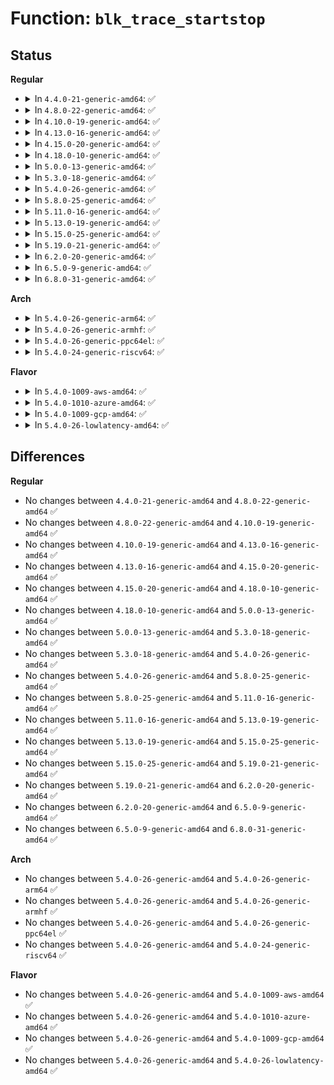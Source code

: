 # Function: <code>blk_trace_startstop</code>

## Status
<b>Regular</b>
<ul>
<li>
<details>
<summary>In <code>4.4.0-21-generic-amd64</code>: ✅</summary>

```c
int blk_trace_startstop(struct request_queue * q, int start)
```

```json
{
  "name": "blk_trace_startstop",
  "collision_type": "Unique Global",
  "inline_type": "No",
  "funcs": [
    {
      "addr": 18446744071580273616,
      "name": "blk_trace_startstop",
      "external": true,
      "loc": "kernel/trace/blktrace.c:591",
      "file": "kernel/trace/blktrace.c",
      "inline": "seen, unknown",
      "caller_inline": [],
      "caller_func": [
        "kernel/trace/blktrace.c:blk_trace_ioctl",
        "kernel/trace/blktrace.c:blk_trace_shutdown",
        "drivers/scsi/sg.c:sg_ioctl",
        "drivers/scsi/sg.c:sg_ioctl"
      ]
    }
  ],
  "symbols": [
    {
      "addr": 18446744071580273616,
      "name": "blk_trace_startstop",
      "section": ".text",
      "bind": "STB_GLOBAL",
      "size": 361
    }
  ]
}
```
</details>
</li>
<li>
<details>
<summary>In <code>4.8.0-22-generic-amd64</code>: ✅</summary>

```c
int blk_trace_startstop(struct request_queue * q, int start)
```

```json
{
  "name": "blk_trace_startstop",
  "collision_type": "Unique Global",
  "inline_type": "No",
  "funcs": [
    {
      "addr": 18446744071580317072,
      "name": "blk_trace_startstop",
      "external": true,
      "loc": "kernel/trace/blktrace.c:591",
      "file": "kernel/trace/blktrace.c",
      "inline": "seen, unknown",
      "caller_inline": [],
      "caller_func": [
        "kernel/trace/blktrace.c:blk_trace_shutdown",
        "kernel/trace/blktrace.c:blk_trace_ioctl",
        "drivers/scsi/sg.c:sg_ioctl",
        "drivers/scsi/sg.c:sg_ioctl"
      ]
    }
  ],
  "symbols": [
    {
      "addr": 18446744071580317072,
      "name": "blk_trace_startstop",
      "section": ".text",
      "bind": "STB_GLOBAL",
      "size": 361
    }
  ]
}
```
</details>
</li>
<li>
<details>
<summary>In <code>4.10.0-19-generic-amd64</code>: ✅</summary>

```c
int blk_trace_startstop(struct request_queue * q, int start)
```

```json
{
  "name": "blk_trace_startstop",
  "collision_type": "Unique Global",
  "inline_type": "No",
  "funcs": [
    {
      "addr": 18446744071580363232,
      "name": "blk_trace_startstop",
      "external": true,
      "loc": "kernel/trace/blktrace.c:591",
      "file": "kernel/trace/blktrace.c",
      "inline": "seen, unknown",
      "caller_inline": [],
      "caller_func": [
        "kernel/trace/blktrace.c:blk_trace_shutdown",
        "kernel/trace/blktrace.c:blk_trace_ioctl",
        "drivers/scsi/sg.c:sg_ioctl",
        "drivers/scsi/sg.c:sg_ioctl"
      ]
    }
  ],
  "symbols": [
    {
      "addr": 18446744071580363232,
      "name": "blk_trace_startstop",
      "section": ".text",
      "bind": "STB_GLOBAL",
      "size": 361
    }
  ]
}
```
</details>
</li>
<li>
<details>
<summary>In <code>4.13.0-16-generic-amd64</code>: ✅</summary>

```c
int blk_trace_startstop(struct request_queue * q, int start)
```

```json
{
  "name": "blk_trace_startstop",
  "collision_type": "Unique Global",
  "inline_type": "No",
  "funcs": [
    {
      "addr": 18446744071580376304,
      "name": "blk_trace_startstop",
      "external": true,
      "loc": "kernel/trace/blktrace.c:586",
      "file": "kernel/trace/blktrace.c",
      "inline": "seen, unknown",
      "caller_inline": [],
      "caller_func": [
        "kernel/trace/blktrace.c:blk_trace_shutdown",
        "kernel/trace/blktrace.c:blk_trace_ioctl",
        "drivers/scsi/sg.c:sg_ioctl",
        "drivers/scsi/sg.c:sg_ioctl"
      ]
    }
  ],
  "symbols": [
    {
      "addr": 18446744071580376304,
      "name": "blk_trace_startstop",
      "section": ".text",
      "bind": "STB_GLOBAL",
      "size": 360
    }
  ]
}
```
</details>
</li>
<li>
<details>
<summary>In <code>4.15.0-20-generic-amd64</code>: ✅</summary>

```c
int blk_trace_startstop(struct request_queue * q, int start)
```

```json
{
  "name": "blk_trace_startstop",
  "collision_type": "Unique Global",
  "inline_type": "No",
  "funcs": [
    {
      "addr": 18446744071580431744,
      "name": "blk_trace_startstop",
      "external": true,
      "loc": "kernel/trace/blktrace.c:688",
      "file": "kernel/trace/blktrace.c",
      "inline": "seen, unknown",
      "caller_inline": [],
      "caller_func": [
        "drivers/scsi/sg.c:sg_ioctl",
        "drivers/scsi/sg.c:sg_ioctl"
      ]
    }
  ],
  "symbols": [
    {
      "addr": 18446744071580431744,
      "name": "blk_trace_startstop",
      "section": ".text",
      "bind": "STB_GLOBAL",
      "size": 67
    }
  ]
}
```
</details>
</li>
<li>
<details>
<summary>In <code>4.18.0-10-generic-amd64</code>: ✅</summary>

```c
int blk_trace_startstop(struct request_queue * q, int start)
```

```json
{
  "name": "blk_trace_startstop",
  "collision_type": "Unique Global",
  "inline_type": "No",
  "funcs": [
    {
      "addr": 18446744071580493888,
      "name": "blk_trace_startstop",
      "external": true,
      "loc": "kernel/trace/blktrace.c:688",
      "file": "kernel/trace/blktrace.c",
      "inline": "seen, unknown",
      "caller_inline": [],
      "caller_func": [
        "drivers/scsi/sg.c:sg_ioctl",
        "drivers/scsi/sg.c:sg_ioctl"
      ]
    }
  ],
  "symbols": [
    {
      "addr": 18446744071580493888,
      "name": "blk_trace_startstop",
      "section": ".text",
      "bind": "STB_GLOBAL",
      "size": 67
    }
  ]
}
```
</details>
</li>
<li>
<details>
<summary>In <code>5.0.0-13-generic-amd64</code>: ✅</summary>

```c
int blk_trace_startstop(struct request_queue * q, int start)
```

```json
{
  "name": "blk_trace_startstop",
  "collision_type": "Unique Global",
  "inline_type": "No",
  "funcs": [
    {
      "addr": 18446744071580548992,
      "name": "blk_trace_startstop",
      "external": true,
      "loc": "kernel/trace/blktrace.c:676",
      "file": "kernel/trace/blktrace.c",
      "inline": "seen, unknown",
      "caller_inline": [],
      "caller_func": [
        "drivers/scsi/sg.c:sg_ioctl",
        "drivers/scsi/sg.c:sg_ioctl"
      ]
    }
  ],
  "symbols": [
    {
      "addr": 18446744071580548992,
      "name": "blk_trace_startstop",
      "section": ".text",
      "bind": "STB_GLOBAL",
      "size": 67
    }
  ]
}
```
</details>
</li>
<li>
<details>
<summary>In <code>5.3.0-18-generic-amd64</code>: ✅</summary>

```c
int blk_trace_startstop(struct request_queue * q, int start)
```

```json
{
  "name": "blk_trace_startstop",
  "collision_type": "Unique Global",
  "inline_type": "No",
  "funcs": [
    {
      "addr": 18446744071580605648,
      "name": "blk_trace_startstop",
      "external": true,
      "loc": "kernel/trace/blktrace.c:670",
      "file": "kernel/trace/blktrace.c",
      "inline": "seen, unknown",
      "caller_inline": [],
      "caller_func": [
        "drivers/scsi/sg.c:sg_ioctl",
        "drivers/scsi/sg.c:sg_ioctl"
      ]
    }
  ],
  "symbols": [
    {
      "addr": 18446744071580605648,
      "name": "blk_trace_startstop",
      "section": ".text",
      "bind": "STB_GLOBAL",
      "size": 66
    }
  ]
}
```
</details>
</li>
<li>
<details>
<summary>In <code>5.4.0-26-generic-amd64</code>: ✅</summary>

```c
int blk_trace_startstop(struct request_queue * q, int start)
```

```json
{
  "name": "blk_trace_startstop",
  "collision_type": "Unique Global",
  "inline_type": "No",
  "funcs": [
    {
      "addr": 18446744071580652912,
      "name": "blk_trace_startstop",
      "external": true,
      "loc": "kernel/trace/blktrace.c:673",
      "file": "kernel/trace/blktrace.c",
      "inline": "seen, unknown",
      "caller_inline": [],
      "caller_func": [
        "drivers/scsi/sg.c:sg_ioctl",
        "drivers/scsi/sg.c:sg_ioctl"
      ]
    }
  ],
  "symbols": [
    {
      "addr": 18446744071580652912,
      "name": "blk_trace_startstop",
      "section": ".text",
      "bind": "STB_GLOBAL",
      "size": 66
    }
  ]
}
```
</details>
</li>
<li>
<details>
<summary>In <code>5.8.0-25-generic-amd64</code>: ✅</summary>

```c
int blk_trace_startstop(struct request_queue * q, int start)
```

```json
{
  "name": "blk_trace_startstop",
  "collision_type": "Unique Global",
  "inline_type": "No",
  "funcs": [
    {
      "addr": 18446744071580753040,
      "name": "blk_trace_startstop",
      "external": true,
      "loc": "kernel/trace/blktrace.c:702",
      "file": "kernel/trace/blktrace.c",
      "inline": "seen, unknown",
      "caller_inline": [],
      "caller_func": [
        "drivers/scsi/sg.c:sg_ioctl_common",
        "drivers/scsi/sg.c:sg_ioctl_common"
      ]
    }
  ],
  "symbols": [
    {
      "addr": 18446744071580753040,
      "name": "blk_trace_startstop",
      "section": ".text",
      "bind": "STB_GLOBAL",
      "size": 66
    }
  ]
}
```
</details>
</li>
<li>
<details>
<summary>In <code>5.11.0-16-generic-amd64</code>: ✅</summary>

```c
int blk_trace_startstop(struct request_queue * q, int start)
```

```json
{
  "name": "blk_trace_startstop",
  "collision_type": "Unique Global",
  "inline_type": "No",
  "funcs": [
    {
      "addr": 18446744071580743184,
      "name": "blk_trace_startstop",
      "external": true,
      "loc": "kernel/trace/blktrace.c:693",
      "file": "kernel/trace/blktrace.c",
      "inline": "seen, unknown",
      "caller_inline": [],
      "caller_func": [
        "drivers/scsi/sg.c:sg_ioctl_common",
        "drivers/scsi/sg.c:sg_ioctl_common"
      ]
    }
  ],
  "symbols": [
    {
      "addr": 18446744071580743184,
      "name": "blk_trace_startstop",
      "section": ".text",
      "bind": "STB_GLOBAL",
      "size": 66
    }
  ]
}
```
</details>
</li>
<li>
<details>
<summary>In <code>5.13.0-19-generic-amd64</code>: ✅</summary>

```c
int blk_trace_startstop(struct request_queue * q, int start)
```

```json
{
  "name": "blk_trace_startstop",
  "collision_type": "Unique Global",
  "inline_type": "No",
  "funcs": [
    {
      "addr": 18446744071580744624,
      "name": "blk_trace_startstop",
      "external": true,
      "loc": "kernel/trace/blktrace.c:690",
      "file": "kernel/trace/blktrace.c",
      "inline": "seen, unknown",
      "caller_inline": [],
      "caller_func": [
        "drivers/scsi/sg.c:sg_ioctl_common",
        "drivers/scsi/sg.c:sg_ioctl_common"
      ]
    }
  ],
  "symbols": [
    {
      "addr": 18446744071580744624,
      "name": "blk_trace_startstop",
      "section": ".text",
      "bind": "STB_GLOBAL",
      "size": 66
    }
  ]
}
```
</details>
</li>
<li>
<details>
<summary>In <code>5.15.0-25-generic-amd64</code>: ✅</summary>

```c
int blk_trace_startstop(struct request_queue * q, int start)
```

```json
{
  "name": "blk_trace_startstop",
  "collision_type": "Unique Global",
  "inline_type": "No",
  "funcs": [
    {
      "addr": 18446744071580928000,
      "name": "blk_trace_startstop",
      "external": true,
      "loc": "kernel/trace/blktrace.c:700",
      "file": "kernel/trace/blktrace.c",
      "inline": "seen, unknown",
      "caller_inline": [],
      "caller_func": [
        "drivers/scsi/sg.c:sg_ioctl_common",
        "drivers/scsi/sg.c:sg_ioctl_common"
      ]
    }
  ],
  "symbols": [
    {
      "addr": 18446744071580928000,
      "name": "blk_trace_startstop",
      "section": ".text",
      "bind": "STB_GLOBAL",
      "size": 66
    }
  ]
}
```
</details>
</li>
<li>
<details>
<summary>In <code>5.19.0-21-generic-amd64</code>: ✅</summary>

```c
int blk_trace_startstop(struct request_queue * q, int start)
```

```json
{
  "name": "blk_trace_startstop",
  "collision_type": "Unique Global",
  "inline_type": "No",
  "funcs": [
    {
      "addr": 18446744071581168848,
      "name": "blk_trace_startstop",
      "external": true,
      "loc": "kernel/trace/blktrace.c:700",
      "file": "kernel/trace/blktrace.c",
      "inline": "seen, unknown",
      "caller_inline": [],
      "caller_func": [
        "drivers/scsi/sg.c:sg_ioctl_common",
        "drivers/scsi/sg.c:sg_ioctl_common"
      ]
    }
  ],
  "symbols": [
    {
      "addr": 18446744071581168848,
      "name": "blk_trace_startstop",
      "section": ".text",
      "bind": "STB_GLOBAL",
      "size": 68
    }
  ]
}
```
</details>
</li>
<li>
<details>
<summary>In <code>6.2.0-20-generic-amd64</code>: ✅</summary>

```c
int blk_trace_startstop(struct request_queue * q, int start)
```

```json
{
  "name": "blk_trace_startstop",
  "collision_type": "Unique Global",
  "inline_type": "No",
  "funcs": [
    {
      "addr": 18446744071581483584,
      "name": "blk_trace_startstop",
      "external": true,
      "loc": "kernel/trace/blktrace.c:705",
      "file": "kernel/trace/blktrace.c",
      "inline": "seen, unknown",
      "caller_inline": [],
      "caller_func": [
        "drivers/scsi/sg.c:sg_ioctl_common",
        "drivers/scsi/sg.c:sg_ioctl_common"
      ]
    }
  ],
  "symbols": [
    {
      "addr": 18446744071581483584,
      "name": "blk_trace_startstop",
      "section": ".text",
      "bind": "STB_GLOBAL",
      "size": 168
    }
  ]
}
```
</details>
</li>
<li>
<details>
<summary>In <code>6.5.0-9-generic-amd64</code>: ✅</summary>

```c
int blk_trace_startstop(struct request_queue * q, int start)
```

```json
{
  "name": "blk_trace_startstop",
  "collision_type": "Unique Global",
  "inline_type": "No",
  "funcs": [
    {
      "addr": 18446744071581601520,
      "name": "blk_trace_startstop",
      "external": true,
      "loc": "kernel/trace/blktrace.c:705",
      "file": "kernel/trace/blktrace.c",
      "inline": "seen, unknown",
      "caller_inline": [],
      "caller_func": [
        "drivers/scsi/sg.c:sg_ioctl_common",
        "drivers/scsi/sg.c:sg_ioctl_common"
      ]
    }
  ],
  "symbols": [
    {
      "addr": 18446744071581601520,
      "name": "blk_trace_startstop",
      "section": ".text",
      "bind": "STB_GLOBAL",
      "size": 168
    }
  ]
}
```
</details>
</li>
<li>
<details>
<summary>In <code>6.8.0-31-generic-amd64</code>: ✅</summary>

```c
int blk_trace_startstop(struct request_queue * q, int start)
```

```json
{
  "name": "blk_trace_startstop",
  "collision_type": "Unique Global",
  "inline_type": "No",
  "funcs": [
    {
      "addr": 18446744071581713952,
      "name": "blk_trace_startstop",
      "external": true,
      "loc": "kernel/trace/blktrace.c:705",
      "file": "kernel/trace/blktrace.c",
      "inline": "seen, unknown",
      "caller_inline": [],
      "caller_func": [
        "drivers/scsi/sg.c:sg_ioctl_common",
        "drivers/scsi/sg.c:sg_ioctl_common"
      ]
    }
  ],
  "symbols": [
    {
      "addr": 18446744071581713952,
      "name": "blk_trace_startstop",
      "section": ".text",
      "bind": "STB_GLOBAL",
      "size": 168
    }
  ]
}
```
</details>
</li>
</ul>
<b>Arch</b>
<ul>
<li>
<details>
<summary>In <code>5.4.0-26-generic-arm64</code>: ✅</summary>

```c
int blk_trace_startstop(struct request_queue * q, int start)
```

```json
{
  "name": "blk_trace_startstop",
  "collision_type": "Unique Global",
  "inline_type": "No",
  "funcs": [
    {
      "addr": 18446603336491952496,
      "name": "blk_trace_startstop",
      "external": true,
      "loc": "kernel/trace/blktrace.c:673",
      "file": "kernel/trace/blktrace.c",
      "inline": "seen, unknown",
      "caller_inline": [],
      "caller_func": [
        "drivers/scsi/sg.c:sg_ioctl",
        "drivers/scsi/sg.c:sg_ioctl"
      ]
    }
  ],
  "symbols": [
    {
      "addr": 18446603336491952496,
      "name": "blk_trace_startstop",
      "section": ".text",
      "bind": "STB_GLOBAL",
      "size": 80
    }
  ]
}
```
</details>
</li>
<li>
<details>
<summary>In <code>5.4.0-26-generic-armhf</code>: ✅</summary>

```c
int blk_trace_startstop(struct request_queue * q, int start)
```

```json
{
  "name": "blk_trace_startstop",
  "collision_type": "Unique Global",
  "inline_type": "No",
  "funcs": [
    {
      "addr": 3225893136,
      "name": "blk_trace_startstop",
      "external": true,
      "loc": "kernel/trace/blktrace.c:673",
      "file": "kernel/trace/blktrace.c",
      "inline": "seen, unknown",
      "caller_inline": [],
      "caller_func": [
        "drivers/scsi/sg.c:sg_ioctl",
        "drivers/scsi/sg.c:sg_ioctl"
      ]
    }
  ],
  "symbols": [
    {
      "addr": 3225893136,
      "name": "blk_trace_startstop",
      "section": ".text",
      "bind": "STB_GLOBAL",
      "size": 64
    }
  ]
}
```
</details>
</li>
<li>
<details>
<summary>In <code>5.4.0-26-generic-ppc64el</code>: ✅</summary>

```c
int blk_trace_startstop(struct request_queue * q, int start)
```

```json
{
  "name": "blk_trace_startstop",
  "collision_type": "Unique Global",
  "inline_type": "No",
  "funcs": [
    {
      "addr": 13835058055285063328,
      "name": "blk_trace_startstop",
      "external": true,
      "loc": "kernel/trace/blktrace.c:673",
      "file": "kernel/trace/blktrace.c",
      "inline": "seen, unknown",
      "caller_inline": [],
      "caller_func": [
        "drivers/scsi/sg.c:sg_ioctl",
        "drivers/scsi/sg.c:sg_ioctl"
      ]
    }
  ],
  "symbols": [
    {
      "addr": 13835058055285063328,
      "name": "blk_trace_startstop",
      "section": ".text",
      "bind": "STB_GLOBAL",
      "size": 108
    }
  ]
}
```
</details>
</li>
<li>
<details>
<summary>In <code>5.4.0-24-generic-riscv64</code>: ✅</summary>

```c
int blk_trace_startstop(struct request_queue * q, int start)
```

```json
{
  "name": "blk_trace_startstop",
  "collision_type": "Unique Global",
  "inline_type": "No",
  "funcs": [
    {
      "addr": 18446743936272230766,
      "name": "blk_trace_startstop",
      "external": true,
      "loc": "kernel/trace/blktrace.c:673",
      "file": "kernel/trace/blktrace.c",
      "inline": "seen, unknown",
      "caller_inline": [],
      "caller_func": [
        "drivers/scsi/sg.c:sg_ioctl",
        "drivers/scsi/sg.c:sg_ioctl"
      ]
    }
  ],
  "symbols": [
    {
      "addr": 18446743936272230766,
      "name": "blk_trace_startstop",
      "section": ".text",
      "bind": "STB_GLOBAL",
      "size": 72
    }
  ]
}
```
</details>
</li>
</ul>
<b>Flavor</b>
<ul>
<li>
<details>
<summary>In <code>5.4.0-1009-aws-amd64</code>: ✅</summary>

```c
int blk_trace_startstop(struct request_queue * q, int start)
```

```json
{
  "name": "blk_trace_startstop",
  "collision_type": "Unique Global",
  "inline_type": "No",
  "funcs": [
    {
      "addr": 18446744071580621712,
      "name": "blk_trace_startstop",
      "external": true,
      "loc": "kernel/trace/blktrace.c:673",
      "file": "kernel/trace/blktrace.c",
      "inline": "seen, unknown",
      "caller_inline": [],
      "caller_func": [
        "drivers/scsi/sg.c:sg_ioctl",
        "drivers/scsi/sg.c:sg_ioctl"
      ]
    }
  ],
  "symbols": [
    {
      "addr": 18446744071580621712,
      "name": "blk_trace_startstop",
      "section": ".text",
      "bind": "STB_GLOBAL",
      "size": 66
    }
  ]
}
```
</details>
</li>
<li>
<details>
<summary>In <code>5.4.0-1010-azure-amd64</code>: ✅</summary>

```c
int blk_trace_startstop(struct request_queue * q, int start)
```

```json
{
  "name": "blk_trace_startstop",
  "collision_type": "Unique Global",
  "inline_type": "No",
  "funcs": [
    {
      "addr": 18446744071580568336,
      "name": "blk_trace_startstop",
      "external": true,
      "loc": "kernel/trace/blktrace.c:673",
      "file": "kernel/trace/blktrace.c",
      "inline": "seen, unknown",
      "caller_inline": [],
      "caller_func": [
        "drivers/scsi/sg.c:sg_ioctl",
        "drivers/scsi/sg.c:sg_ioctl"
      ]
    }
  ],
  "symbols": [
    {
      "addr": 18446744071580568336,
      "name": "blk_trace_startstop",
      "section": ".text",
      "bind": "STB_GLOBAL",
      "size": 66
    }
  ]
}
```
</details>
</li>
<li>
<details>
<summary>In <code>5.4.0-1009-gcp-amd64</code>: ✅</summary>

```c
int blk_trace_startstop(struct request_queue * q, int start)
```

```json
{
  "name": "blk_trace_startstop",
  "collision_type": "Unique Global",
  "inline_type": "No",
  "funcs": [
    {
      "addr": 18446744071580612960,
      "name": "blk_trace_startstop",
      "external": true,
      "loc": "kernel/trace/blktrace.c:673",
      "file": "kernel/trace/blktrace.c",
      "inline": "seen, unknown",
      "caller_inline": [],
      "caller_func": [
        "drivers/scsi/sg.c:sg_ioctl",
        "drivers/scsi/sg.c:sg_ioctl"
      ]
    }
  ],
  "symbols": [
    {
      "addr": 18446744071580612960,
      "name": "blk_trace_startstop",
      "section": ".text",
      "bind": "STB_GLOBAL",
      "size": 66
    }
  ]
}
```
</details>
</li>
<li>
<details>
<summary>In <code>5.4.0-26-lowlatency-amd64</code>: ✅</summary>

```c
int blk_trace_startstop(struct request_queue * q, int start)
```

```json
{
  "name": "blk_trace_startstop",
  "collision_type": "Unique Global",
  "inline_type": "No",
  "funcs": [
    {
      "addr": 18446744071580670416,
      "name": "blk_trace_startstop",
      "external": true,
      "loc": "kernel/trace/blktrace.c:673",
      "file": "kernel/trace/blktrace.c",
      "inline": "seen, unknown",
      "caller_inline": [],
      "caller_func": [
        "drivers/scsi/sg.c:sg_ioctl",
        "drivers/scsi/sg.c:sg_ioctl"
      ]
    }
  ],
  "symbols": [
    {
      "addr": 18446744071580670416,
      "name": "blk_trace_startstop",
      "section": ".text",
      "bind": "STB_GLOBAL",
      "size": 66
    }
  ]
}
```
</details>
</li>
</ul>

## Differences
<b>Regular</b>
<ul>
<li>
No changes between <code>4.4.0-21-generic-amd64</code> and <code>4.8.0-22-generic-amd64</code> ✅
</li>
<li>
No changes between <code>4.8.0-22-generic-amd64</code> and <code>4.10.0-19-generic-amd64</code> ✅
</li>
<li>
No changes between <code>4.10.0-19-generic-amd64</code> and <code>4.13.0-16-generic-amd64</code> ✅
</li>
<li>
No changes between <code>4.13.0-16-generic-amd64</code> and <code>4.15.0-20-generic-amd64</code> ✅
</li>
<li>
No changes between <code>4.15.0-20-generic-amd64</code> and <code>4.18.0-10-generic-amd64</code> ✅
</li>
<li>
No changes between <code>4.18.0-10-generic-amd64</code> and <code>5.0.0-13-generic-amd64</code> ✅
</li>
<li>
No changes between <code>5.0.0-13-generic-amd64</code> and <code>5.3.0-18-generic-amd64</code> ✅
</li>
<li>
No changes between <code>5.3.0-18-generic-amd64</code> and <code>5.4.0-26-generic-amd64</code> ✅
</li>
<li>
No changes between <code>5.4.0-26-generic-amd64</code> and <code>5.8.0-25-generic-amd64</code> ✅
</li>
<li>
No changes between <code>5.8.0-25-generic-amd64</code> and <code>5.11.0-16-generic-amd64</code> ✅
</li>
<li>
No changes between <code>5.11.0-16-generic-amd64</code> and <code>5.13.0-19-generic-amd64</code> ✅
</li>
<li>
No changes between <code>5.13.0-19-generic-amd64</code> and <code>5.15.0-25-generic-amd64</code> ✅
</li>
<li>
No changes between <code>5.15.0-25-generic-amd64</code> and <code>5.19.0-21-generic-amd64</code> ✅
</li>
<li>
No changes between <code>5.19.0-21-generic-amd64</code> and <code>6.2.0-20-generic-amd64</code> ✅
</li>
<li>
No changes between <code>6.2.0-20-generic-amd64</code> and <code>6.5.0-9-generic-amd64</code> ✅
</li>
<li>
No changes between <code>6.5.0-9-generic-amd64</code> and <code>6.8.0-31-generic-amd64</code> ✅
</li>
</ul>
<b>Arch</b>
<ul>
<li>
No changes between <code>5.4.0-26-generic-amd64</code> and <code>5.4.0-26-generic-arm64</code> ✅
</li>
<li>
No changes between <code>5.4.0-26-generic-amd64</code> and <code>5.4.0-26-generic-armhf</code> ✅
</li>
<li>
No changes between <code>5.4.0-26-generic-amd64</code> and <code>5.4.0-26-generic-ppc64el</code> ✅
</li>
<li>
No changes between <code>5.4.0-26-generic-amd64</code> and <code>5.4.0-24-generic-riscv64</code> ✅
</li>
</ul>
<b>Flavor</b>
<ul>
<li>
No changes between <code>5.4.0-26-generic-amd64</code> and <code>5.4.0-1009-aws-amd64</code> ✅
</li>
<li>
No changes between <code>5.4.0-26-generic-amd64</code> and <code>5.4.0-1010-azure-amd64</code> ✅
</li>
<li>
No changes between <code>5.4.0-26-generic-amd64</code> and <code>5.4.0-1009-gcp-amd64</code> ✅
</li>
<li>
No changes between <code>5.4.0-26-generic-amd64</code> and <code>5.4.0-26-lowlatency-amd64</code> ✅
</li>
</ul>
